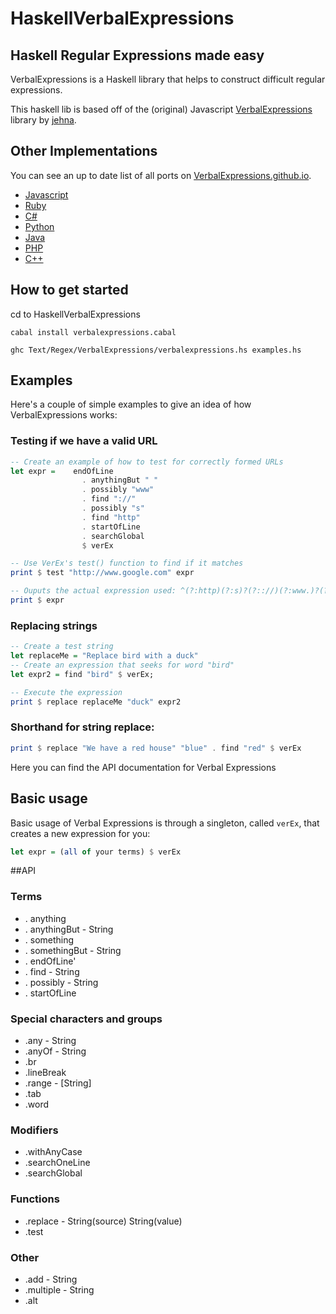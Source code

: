 HaskellVerbalExpressions
====================


## Haskell Regular Expressions made easy
VerbalExpressions is a Haskell library that helps to construct difficult regular expressions.

This haskell lib is based off of the (original) Javascript [VerbalExpressions](https://github.com/jehna/VerbalExpressions) library by [jehna](https://github.com/jehna/).

## Other Implementations
You can see an up to date list of all ports on [VerbalExpressions.github.io](http://VerbalExpressions.github.io).
- [Javascript](https://github.com/jehna/VerbalExpressions)
- [Ruby](https://github.com/VerbalExpressions/RubyVerbalExpressions)
- [C#](https://github.com/VerbalExpressions/CSharpVerbalExpressions)
- [Python](https://github.com/VerbalExpressions/PythonVerbalExpressions)
- [Java](https://github.com/VerbalExpressions/JavaVerbalExpressions)
- [PHP](https://github.com/VerbalExpressions/PHPVerbalExpressions)
- [C++](https://github.com/VerbalExpressions/CppVerbalExpressions)

## How to get started

cd to HaskellVerbalExpressions

`cabal install verbalexpressions.cabal`

`ghc Text/Regex/VerbalExpressions/verbalexpressions.hs examples.hs`

## Examples

Here's a couple of simple examples to give an idea of how VerbalExpressions works:

### Testing if we have a valid URL

```haskell
-- Create an example of how to test for correctly formed URLs
let expr = 	  endOfLine
				. anythingBut " "
				. possibly "www"
				. find "://"
				. possibly "s"
				. find "http"
				. startOfLine
				. searchGlobal
				$ verEx

-- Use VerEx's test() function to find if it matches
print $ test "http://www.google.com" expr

-- Ouputs the actual expression used: ^(?:http)(?:s)?(?:://)(?:www.)?(?:[^ ]*)$
print $ expr
```

### Replacing strings

```haskell
-- Create a test string
let replaceMe = "Replace bird with a duck"
-- Create an expression that seeks for word "bird"
let expr2 = find "bird" $ verEx;

-- Execute the expression
print $ replace replaceMe "duck" expr2
```

### Shorthand for string replace:

```haskell
print $ replace "We have a red house" "blue" . find "red" $ verEx
```




Here you can find the API documentation for Verbal Expressions

## Basic usage
Basic usage of Verbal Expressions is through a singleton, called `verEx`, that creates a new expression for you:

```haskell
let expr = (all of your terms) $ verEx
```

##API 

### Terms
* . anything
* . anythingBut - String
* . something
* . somethingBut - String
* . endOfLine'
* . find - String
* . possibly - String
* . startOfLine

### Special characters and groups
* .any - String
* .anyOf - String
* .br
* .lineBreak
* .range - [String]
* .tab
* .word

### Modifiers
* .withAnyCase
* .searchOneLine
* .searchGlobal

### Functions
* .replace - String(source) String(value)
* .test

### Other
* .add - String
* .multiple - String
* .alt
